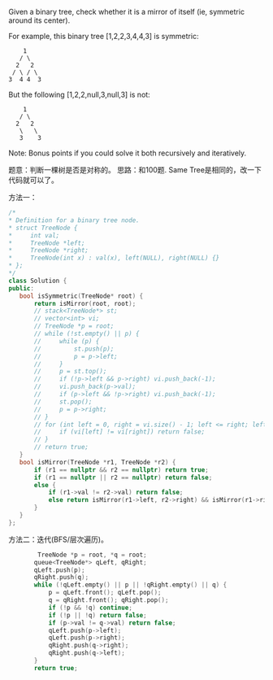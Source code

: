 Given a binary tree, check whether it is a mirror of itself (ie, symmetric around its center).

For example, this binary tree [1,2,2,3,4,4,3] is symmetric:
```
    1
   / \
  2   2
 / \ / \
3  4 4  3
```
But the following [1,2,2,null,3,null,3] is not:
```
    1
   / \
  2   2
   \   \
   3    3
```
Note:
		Bonus points if you could solve it both recursively and iteratively.
 
 
 题意：判断一棵树是否是对称的。
 思路：和100题. Same Tree是相同的，改一下代码就可以了。

 方法一：
 ```cpp
/*
 * Definition for a binary tree node.
 * struct TreeNode {
 *     int val;
 *     TreeNode *left;
 *     TreeNode *right;
 *     TreeNode(int x) : val(x), left(NULL), right(NULL) {}
 * };
 */
class Solution {
public:
    bool isSymmetric(TreeNode* root) {
        return isMirror(root, root);
        // stack<TreeNode*> st;
        // vector<int> vi;
        // TreeNode *p = root;
        // while (!st.empty() || p) {
        //     while (p) {
        //         st.push(p);
        //         p = p->left;
        //     }
        //     p = st.top(); 
        //     if (!p->left && p->right) vi.push_back(-1);
        //     vi.push_back(p->val);
        //     if (p->left && !p->right) vi.push_back(-1); 
        //     st.pop();
        //     p = p->right;
        // }
        // for (int left = 0, right = vi.size() - 1; left <= right; left++, right--) {
        //     if (vi[left] != vi[right]) return false;
        // }
        // return true;
    }
    bool isMirror(TreeNode *r1, TreeNode *r2) {
        if (r1 == nullptr && r2 == nullptr) return true;
        if (r1 == nullptr || r2 == nullptr) return false;
        else {
            if (r1->val != r2->val) return false;
            else return isMirror(r1->left, r2->right) && isMirror(r1->right, r2->left);
        }
    }
};
```
 方法二：迭代(BFS/层次遍历)。
 ```cpp
         TreeNode *p = root, *q = root;
        queue<TreeNode*> qLeft, qRight;
        qLeft.push(p);
        qRight.push(q);
        while (!qLeft.empty() || p || !qRight.empty() || q) { 
            p = qLeft.front(); qLeft.pop();
            q = qRight.front(); qRight.pop();
            if (!p && !q) continue;
            if (!p || !q) return false;
            if (p->val != q->val) return false;
            qLeft.push(p->left);
            qLeft.push(p->right);
            qRight.push(q->right);
            qRight.push(q->left);
        }
        return true;
  ```


